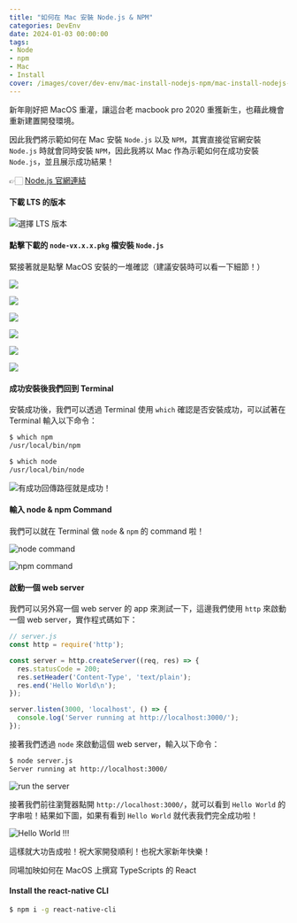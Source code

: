 ```yaml
---
title: "如何在 Mac 安裝 Node.js & NPM"
categories: DevEnv
date: 2024-01-03 00:00:00
tags: 
- Node
- npm
- Mac
- Install
cover: /images/cover/dev-env/mac-install-nodejs-npm/mac-install-nodejs-npm.png
---
```


新年剛好把 MacOS 重灌，讓這台老 macbook pro 2020 重獲新生，也藉此機會重新建置開發環境。

因此我們將示範如何在 Mac 安裝 `Node.js` 以及 `NPM`，其實直接從官網安裝 `Node.js` 時就會同時安裝 `NPM`，因此我將以 Mac 作為示範如何在成功安裝 `Node.js`，並且展示成功結果！

👉🏻 [Node.js 官網連結](https://nodejs.org/en?source=post_page-----3d7101d998f4--------------------------------)

#### 下載 LTS 的版本

![選擇 LTS 版本](https://miro.medium.com/v2/resize:fit:1400/format:webp/1*aREalwTkLM8kSMAokcCBvw.png)

#### 點擊下載的 `node-vx.x.x.pkg` 檔安裝 `Node.js`

緊接著就是點擊 MacOS 安裝的一堆確認（建議安裝時可以看一下細節！）

![](https://miro.medium.com/v2/resize:fit:1000/format:webp/1*dAvr0F9ceBHDgU7PCeDGtA.png)

![](https://miro.medium.com/v2/resize:fit:1000/format:webp/1*62YZY321G_LxvvFvHNiblA.png)

![](https://miro.medium.com/v2/resize:fit:1000/format:webp/1*jpdJaKgGK14D8H1ypSuQ3g.png)

![](https://miro.medium.com/v2/resize:fit:1000/format:webp/1*PNhmDNjLvukKMrVKwQhjRg.png)

![](https://miro.medium.com/v2/resize:fit:1000/format:webp/1*F8rHXI-ZTIJkwpb9G6aGWw.png)

![](https://miro.medium.com/v2/resize:fit:1000/format:webp/1*IaKki0SZuybAVHPCev-G-g.png)

#### 成功安裝後我們回到 Terminal

安裝成功後，我們可以透過 Terminal 使用 `which` 確認是否安裝成功，可以試著在 Terminal 輸入以下命令：

```bash
$ which npm
/usr/local/bin/npm

$ which node
/usr/local/bin/node
```

![有成功回傳路徑就是成功！](https://miro.medium.com/v2/resize:fit:1400/format:webp/1*wWCsxVfJS98KftYNcypWhg.png)

#### 輸入 node & npm Command

我們可以就在 Terminal 做 `node` & `npm` 的 command 啦！

![node command](https://miro.medium.com/v2/resize:fit:1000/format:webp/1*P_rTeMsh4tUrbfbdR4KkNw.png)

![npm command](https://miro.medium.com/v2/resize:fit:1000/format:webp/1*YGQ7GD9BDgk49o0Y14hItQ.png)

#### 啟動一個 web server

我們可以另外寫一個 web server 的 app 來測試一下，這邊我們使用 `http` 來啟動一個 web server，實作程式碼如下：

```javascript
// server.js
const http = require('http');

const server = http.createServer((req, res) => {
  res.statusCode = 200;
  res.setHeader('Content-Type', 'text/plain');
  res.end('Hello World\n');
});

server.listen(3000, 'localhost', () => {
  console.log('Server running at http://localhost:3000/');
});
```

接著我們透過 `node` 來啟動這個 web server，輸入以下命令：

```bash
$ node server.js
Server running at http://localhost:3000/
```

![run the server](https://miro.medium.com/v2/resize:fit:1400/format:webp/1*RKp-Y_Tet-mljSanTCKfcw.png)

接著我們前往瀏覽器點開 `http://localhost:3000/`，就可以看到 `Hello World` 的字串啦！結果如下圖，如果有看到 `Hello World` 就代表我們完全成功啦！

![Hello World !!!](https://miro.medium.com/v2/resize:fit:1400/format:webp/1*1JkRsWl-n7Gex7hsnbb7xA.png)

這樣就大功告成啦！祝大家開發順利！也祝大家新年快樂！

同場加映如何在 MacOS 上撰寫 TypeScripts 的 React

#### Install the react-native CLI

```bash
$ npm i -g react-native-cli
```

